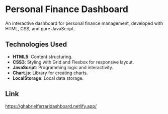 # Personal Finance Dashboard

An interactive dashboard for personal finance management, developed with HTML, CSS, and pure JavaScript.

## Technologies Used

- **HTML5**: Content structuring.
- **CSS3**: Styling with Grid and Flexbox for responsive layout.
- **JavaScript**: Programming logic and interactivity.
- **Chart.js**: Library for creating charts.
- **LocalStorage**: Local data storage.

## Link 

https://ghabrielferraridashboard.netlify.app/
